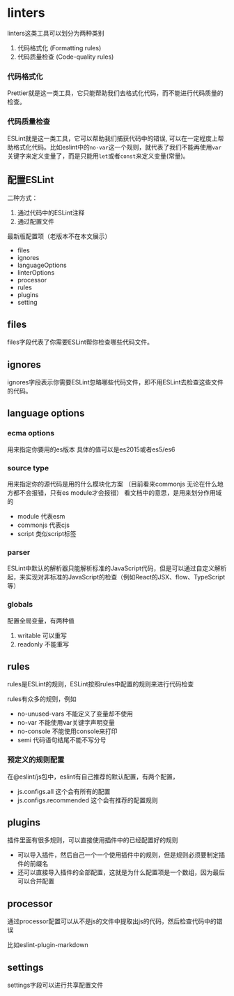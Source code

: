 # linters
linters这类工具可以划分为两种类别
1. 代码格式化 (Formatting rules)
2. 代码质量检查 (Code-quality rules)

### 代码格式化
Prettier就是这一类工具，它只能帮助我们去格式化代码，而不能进行代码质量的检查。

### 代码质量检查
ESLint就是这一类工具，它可以帮助我们捕获代码中的错误, 可以在一定程度上帮助格式化代码。比如eslint中的`no-var`这一个规则，就代表了我们不能再使用`var`关键字来定义变量了，而是只能用`let`或者`const`来定义变量(常量)。

## 配置ESLint

二种方式：
1. 通过代码中的ESLint注释
2. 通过配置文件

最新版配置项（老版本不在本文展示）
- files
- ignores
- languageOptions
- linterOptions
- processor
- rules
- plugins
- setting

## files
files字段代表了你需要ESLint帮你检查哪些代码文件。

## ignores
ignores字段表示你需要ESLint忽略哪些代码文件，即不用ESLint去检查这些文件的代码。

## language options
### ecma options
用来指定你要用的es版本
具体的值可以是es2015或者es5/es6

### source type
用来指定你的源代码是用的什么模块化方案
（目前看来commonjs 无论在什么地方都不会报错，只有es module才会报错）
看文档中的意思，是用来划分作用域的
- module 代表esm
- commonjs 代表cjs
- script 类似script标签

### parser
ESLint中默认的解析器只能解析标准的JavaScript代码，但是可以通过自定义解析起，来实现对非标准的JavaScript的检查（例如React的JSX、flow、TypeScript等）

### globals
配置全局变量，有两种值
1. writable 可以重写
2. readonly 不能重写

## rules
rules是ESLint的规则，ESLint按照rules中配置的规则来进行代码检查

rules有众多的规则，例如
- no-unused-vars   不能定义了变量却不使用
- no-var   不能使用var关键字声明变量
- no-console       不能使用console来打印
- semi        代码语句结尾不能不写分号

### 预定义的规则配置
在@eslint/js包中，eslint有自己推荐的默认配置，有两个配置，
- js.configs.all 这个会有所有的配置
- js.configs.recommended 这个会有推荐的配置规则

## plugins
插件里面有很多规则，可以直接使用插件中的已经配置好的规则

- 可以导入插件，然后自己一个一个使用插件中的规则，但是规则必须要制定插件的前缀名
- 还可以直接导入插件的全部配置，这就是为什么配置项是一个数组，因为最后可以合并配置

## processor
通过processor配置可以从不是js的文件中提取出js的代码，然后检查代码中的错误

比如eslint-plugin-markdown

## settings
settings字段可以进行共享配置文件
